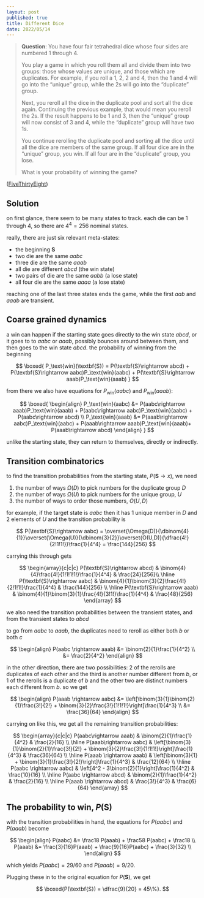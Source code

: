 ```yaml
---
layout: post
published: true
title: Different Dice
date: 2022/05/14
---
```


>**Question**: You have four fair tetrahedral dice whose four sides are numbered 1 through 4.
>
>You play a game in which you roll them all and divide them into two groups: those whose values are unique, and those which are duplicates. For example, if you roll a 1, 2, 2 and 4, then the 1 and 4 will go into the “unique” group, while the 2s will go into the “duplicate” group.
>
>Next, you reroll all the dice in the duplicate pool and sort all the dice again. Continuing the previous example, that would mean you reroll the 2s. If the result happens to be 1 and 3, then the “unique” group will now consist of 3 and 4, while the “duplicate” group will have two 1s.
>
>You continue rerolling the duplicate pool and sorting all the dice until all the dice are members of the same group. If all four dice are in the “unique” group, you win. If all four are in the “duplicate” group, you lose.
>
>What is your probability of winning the game?

<!--more-->

([FiveThirtyEight](https://fivethirtyeight.com/features/its-elementary-my-dear-riddler/))

## Solution

on first glance, there seem to be many states to track. each die can be $1$ through $4,$ so there are $4^4 = 256$ nominal states. 

really, there are just six relevant meta-states:
- the beginning $\textbf{S}$
- two die are the same $aabc$ 
- three die are the same $aaab$ 
- all die are different $abcd$ (the win state)
- two pairs of die are the same $aabb$ (a lose state)
- all four die are the same $aaaa$ (a lose state)

reaching one of the last three states ends the game, while the first $aab$ and $aaab$ are transient. 

## Coarse grained dynamics

a win can happen if the starting state goes directly to the win state $abcd,$ or it goes to to $aabc$ or $aaab$, possibly bounces around between them, and then goes to the win state $abcd.$ the probability of winning from the beginning

$$
  \boxed{
    P_\text{win}(\textbf{S}) = P(\textbf{S}\rightarrow abcd) + P(\textbf{S}\rightarrow aabc)P_\text{win}(aabc) + P(\textbf{S}\rightarrow aaab)P_\text{win}(aaab)
   }
$$

from there we also have equations for $P_\text{win}(aabc)$ and $P_\text{win}(aaab):$ 

$$
  \boxed{
    \begin{align}
      P_\text{win}(aabc) &= P(aabc\rightarrow aaab)P_\text{win}(aaab) + P(aabc\rightarrow aabc)P_\text{win}(aabc) + P(aabc\rightarrow abcd) \\
      P_\text{win}(aaab) &= P(aaab\rightarrow aabc)P_\text{win}(aabc) + P(aaab\rightarrow aaab)P_\text{win}(aaab)+  P(aaab\rightarrow abcd)
    \end{align}
  }
$$

unlike the starting state, they can return to themselves, directly or indirectly. 

## Transition combinatorics

to find the transition probabilities from the starting state, $P(\textbf{S}\rightarrow x),$ we need

1. the number of ways $\Omega(D)$ to pick numbers for the duplicate group $D$
2. the number of ways $\Omega(U)$ to pick numbers for the unique group, $U$
3. the number of ways to order those numbers, $O(U,D)$

for example, if the target state is $aabc$ then it has $1$ unique member in $D$ and $2$ elements of $U$ and the transition probability is

$$
  P(\textbf{S}\rightarrow aabc) = \overset{\Omega(D)}{\dbinom{4}{1}}\overset{\Omega(U)}{\dbinom{3}{2}}\overset{O(U,D)}{\dfrac{4!}{2!1!1!}}\frac{1}{4^4} = \frac{144}{256}
$$

carrying this through gets

$$
  \begin{array}{c|c|c}
    P(\textbf{S}\rightarrow abcd) & \binom{4}{4}\frac{4!}{1!1!1!1!}\frac{1}{4^4} & \frac{24}{256}\\ \hline
    P(\textbf{S}\rightarrow aabc) & \binom{4}{1}\binom{3}{2}\frac{4!}{2!1!1!}\frac{1}{4^4} & \frac{144}{256} \\ \hline
    P(\textbf{S}\rightarrow aaab) & \binom{4}{1}\binom{3}{1}\frac{4!}{3!1!}\frac{1}{4^4} & \frac{48}{256}
  \end{array} 
$$

we also need the transition probabilities between the transient states, and from the transient states to $abcd$

to go from $aabc$ to $aaab,$ the duplicates need to reroll as either both $b$ or both $c$ 

$$
  \begin{align}
    P(aabc \rightarrow aaab) &= \binom{2}{1}\frac{1}{4^2} \\
    &= \frac{2}{4^2}
  \end{align}
$$

in the other direction, there are two possibilities: $2$ of the rerolls are duplicates of each other and the third is another number different from $b,$ or $1$ of the rerolls is a duplicate of $b$ and the other two are distinct numbers each different from $b.$ so we get

$$
  \begin{align}
    P(aaab \rightarrow aabc) &= \left[\binom{3}{1}\binom{2}{1}\frac{3!}{2!} + \binom{3}{2}\frac{3!}{1!1!1!}\right]\frac{1}{4^3} \\
      &= \frac{36}{64}
  \end{align}
$$

carrying on like this, we get all the remaining transition probabilities:

$$
  \begin{array}{c|c|c}
    P(aabc\rightarrow aaab) & \binom{2}{1}\frac{1}{4^2} & \frac{2}{16} \\ \hline
    P(aaab\rightarrow aabc) & \left[\binom{3}{1}\binom{2}{1}\frac{3!}{2!} + \binom{3}{2}\frac{3!}{1!1!1!}\right]\frac{1}{4^3} &  \frac{36}{64} \\ \hline
    P(aaab \rightarrow aaab) & \left[\binom{3}{1} + \binom{3}{1}\frac{3!}{2!}\right]\frac{1}{4^3} & \frac{12}{64} \\ \hline
    P(aabc \rightarrow aabc) & \left[4^2 - 3\binom{2}{1}\right]\frac{1}{4^2} & \frac{10}{16} \\ \hline
    P(aabc \rightarrow abcd) & \binom{2}{1}\frac{1}{4^2} & \frac{2}{16} \\ \hline
    P(aaab \rightarrow abcd) & \frac{3!}{4^3} & \frac{6}{64}
  \end{array} 
$$

## The probability to win, $P(\textbf{S})$

with the transition probabilities in hand, the equations for $P(aabc)$ and $P(aaab)$ become 

$$
  \begin{align}
    P(aabc) &= \frac18 P(aaab) + \frac58 P(aabc) + \frac18 \\
    P(aaab) &= \frac{3}{16}P(aaab) + \frac{9}{16}P(aabc) + \frac{3}{32} \\
   \end{align}
 $$

which yields $P(aabc)= 29/60$ and $P(aaab) = 9/20.$

Plugging these in to the original equation for $P(\textbf{S}),$ we get 

$$
  \boxed{P(\textbf{S}) = \dfrac{9}{20} = 45\%}.
$$

<br>
